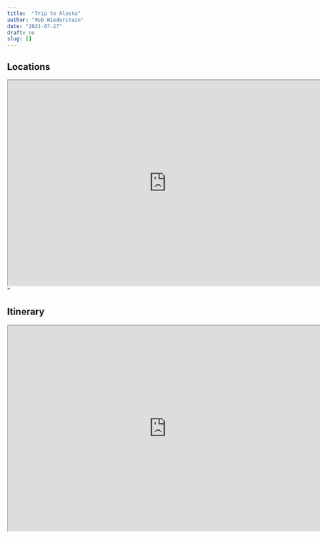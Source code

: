 ```yaml
---
title:  "Trip to Alaska"
author: "Rob Wiederstein"
date: "2021-07-27"
draft: no
slug: []
---
```


## Locations

<iframe src="https://www.google.com/maps/d/embed?mid=1MlQ3FddAE2omXKjZCjg5tALNEufmNkY&ehbc=2E312F" width="740" height="480"></iframe>"


## Itinerary

<iframe src="https://docs.google.com/spreadsheets/d/e/2PACX-1vRmUWPGcxHIrQKzwCrgQ9Z_budXBmb2oocnzswF4PV_uLOaLg4FBM_QAxUot_cnkrlphpU16gKSG35v/pubhtml?widget=true&amp;headers=false" width="740" height="480"></iframe>